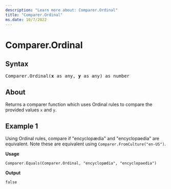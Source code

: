 ```yaml
---
description: "Learn more about: Comparer.Ordinal"
title: "Comparer.Ordinal"
ms.date: 10/7/2022
---
```

# Comparer.Ordinal

## Syntax

<pre>
Comparer.Ordinal(<b>x</b> as any, <b>y</b> as any) as number
</pre>

## About

Returns a comparer function which uses Ordinal rules to compare the provided values `x` and `y`.

## Example 1

Using Ordinal rules, compare if "encyclopædia" and "encyclopaedia" are equivalent. Note these are equivalent using `Comparer.FromCulture("en-US")`.

**Usage**

```powerquery-m
Comparer.Equals(Comparer.Ordinal, "encyclopædia", "encyclopaedia")
```

**Output**

`false`
